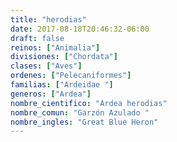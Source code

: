 ```yaml
---
title: "herodias"
date: 2017-08-18T20:46:32-06:00
draft: false
reinos: ["Animalia"]
divisiones: ["Chordata"]
clases: ["Aves"]
ordenes: ["Pelecaniformes"]
familias: ["Ardeidae "]
generos: ["Ardea"]
nombre_cientifico: "Ardea herodias"
nombre_comun: "Garzón Azulado "
nombre_ingles: "Great Blue Heron"
---
```

